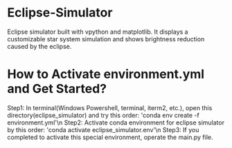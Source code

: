 # Eclipse-Simulator
Eclipse simulator built with vpython and matplotlib. It displays a customizable star system simulation and shows brightness reduction caused by the eclipse.

# How to Activate environment.yml and Get Started?
Step1: In terminal(Windows Powershell, terminal, iterm2, etc.), open this directory(eclipse_simulator) and try this order: 'conda env create -f environment.yml'\n
Step2: Activate conda environment for eclipse simulator by this order: 'conda activate eclipse_simulator.env'\n
Step3: If you completed to activate this special environment, operate the main.py file.
